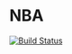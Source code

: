 # NBA

[![Build Status](https://github.com/ZaraBoube/NBA.jl/actions/workflows/CI.yml/badge.svg?branch=master)](https://github.com/ZaraBoube/NBA.jl/actions/workflows/CI.yml?query=branch%3Amaster)
